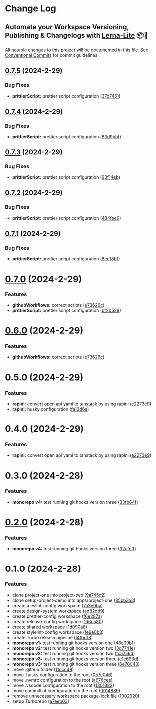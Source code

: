 # Change Log

## Automate your Workspace Versioning, Publishing & Changelogs with [Lerna-Lite](https://github.com/lerna-lite/lerna-lite) 📦🚀

All notable changes to this project will be documented in this file.
See [Conventional Commits](https://conventionalcommits.org) for commit guidelines.

## [0.7.5](https://github.com/tom-57blocks/setup-monorepo-demo/compare/dashboard@0.7.4...dashboard@0.7.5) (2024-2-29)

### Bug Fixes

- **prittierScript:** prettier script configuration ([37d7451](https://github.com/tom-57blocks/setup-monorepo-demo/commit/37d74515f04d2738c785c40df202754d80b40227))

## [0.7.4](https://github.com/tom-57blocks/setup-monorepo-demo/compare/dashboard@0.7.3...dashboard@0.7.4) (2024-2-29)

### Bug Fixes

- **prittierScript:** prettier script configuration ([63d9bbf](https://github.com/tom-57blocks/setup-monorepo-demo/commit/63d9bbf29d3c81c126aa24bc7d82d7b3b7abec66))

## [0.7.3](https://github.com/tom-57blocks/setup-monorepo-demo/compare/dashboard@0.7.2...dashboard@0.7.3) (2024-2-29)

### Bug Fixes

- **prittierScript:** prettier script configuration ([93f14eb](https://github.com/tom-57blocks/setup-monorepo-demo/commit/93f14eb3d32a795dde3421f9ca885e1f32273184))

## [0.7.2](https://github.com/tom-57blocks/setup-monorepo-demo/compare/dashboard@0.7.1...dashboard@0.7.2) (2024-2-29)

### Bug Fixes

- **prittierScript:** prettier script configuration ([484fee9](https://github.com/tom-57blocks/setup-monorepo-demo/commit/484fee919732fd653395cdff3726897f1976936e))

## [0.7.1](https://github.com/tom-57blocks/setup-monorepo-demo/compare/dashboard@0.7.0...dashboard@0.7.1) (2024-2-29)

### Bug Fixes

- **prittierScript:** prettier script configuration ([8cdf8b1](https://github.com/tom-57blocks/setup-monorepo-demo/commit/8cdf8b11628077c567f5b7db3f2bb0562f4c992b))

# [0.7.0](https://github.com/tom-57blocks/setup-monorepo-demo/compare/dashboard@0.5.0...dashboard@0.7.0) (2024-2-29)

### Features

- **githubWorkflows:** correct scripts ([e73626c](https://github.com/tom-57blocks/setup-monorepo-demo/commit/e73626c34e16cb0f4e06fb94819956ddd446d4cf))
- **prittierScript:** prettier script configuration ([bf20529](https://github.com/tom-57blocks/setup-monorepo-demo/commit/bf2052939d4ce388b3685dbd5241b90e66e8231d))

# [0.6.0](https://github.com/tom-57blocks/setup-monorepo-demo/compare/dashboard@0.5.0...dashboard@0.6.0) (2024-2-29)

### Features

- **githubWorkflows:** correct scripts ([e73626c](https://github.com/tom-57blocks/setup-monorepo-demo/commit/e73626c34e16cb0f4e06fb94819956ddd446d4cf))

# 0.5.0 (2024-2-29)

### Features

- **rapini:** convert open api yaml to tanstack by using rapini ([e2273e9](https://github.com/tom-57blocks/setup-monorepo-demo/commit/e2273e92a84bba3eae4cbcd31863b4a426afbde0))
- **rapini:** husky configuration ([fa13d6a](https://github.com/tom-57blocks/setup-monorepo-demo/commit/fa13d6a38c2544c6d23d8ef74825cd8d87208d15))

# 0.4.0 (2024-2-29)

### Features

- **rapini:** convert open api yaml to tanstack by using rapini ([e2273e9](https://github.com/tom-57blocks/setup-monorepo-demo/commit/e2273e92a84bba3eae4cbcd31863b4a426afbde0))

# 0.3.0 (2024-2-28)

### Features

- **monorepo v4:** test running git hooks version three ([33fb64f](https://github.com/tom-57blocks/setup-monorepo-demo/commit/33fb64f56867bac40eb3defdcbc122c8b7911d5e))

# [0.2.0](https://github.com/tom-57blocks/setup-monorepo-demo/compare/project-one@0.1.0...project-one@0.2.0) (2024-2-28)

### Features

- **monorepo v4:** test running git hooks version three ([32cfcff](https://github.com/tom-57blocks/setup-monorepo-demo/commit/32cfcff7c896934b918fbd6ec30385b00d23963d))

# 0.1.0 (2024-2-28)

### Features

- clone project-one into project-two ([9a745d2](https://github.com/tom-57blocks/setup-monorepo-demo/commit/9a745d2b4c6dc7cd984059400398c3b1cb3c8b3e))
- clone setup-project-demo into apps/project-one ([85bb3a3](https://github.com/tom-57blocks/setup-monorepo-demo/commit/85bb3a323fc2bc920439b67d92b3836d9272b869))
- create a eslint-config workspace ([7a3e0ba](https://github.com/tom-57blocks/setup-monorepo-demo/commit/7a3e0bade50f5f12ed75e12666ecc5b1946d810e))
- create design-system workspace ([ad82dd9](https://github.com/tom-57blocks/setup-monorepo-demo/commit/ad82dd9cfe380601246442b553bbfc9f477c7c0b))
- create prettier-config workspace ([f6e287a](https://github.com/tom-57blocks/setup-monorepo-demo/commit/f6e287a2d9904b0494ea25fb5a7b22c6dbe04cab))
- create release-config workspace ([1d6c580](https://github.com/tom-57blocks/setup-monorepo-demo/commit/1d6c580647c39a168aba181a4f6168e8d4fec93e))
- create shared workspace ([1d090a8](https://github.com/tom-57blocks/setup-monorepo-demo/commit/1d090a85b4086f5a5dd9a987cc83414e5e4b775f))
- create stylelint-config workspace ([fe9e0b3](https://github.com/tom-57blocks/setup-monorepo-demo/commit/fe9e0b38d58fc84ae786fbd525baa0304809cfb0))
- create Turbo release pipeline ([f4fbd18](https://github.com/tom-57blocks/setup-monorepo-demo/commit/f4fbd1804e3abdafa91cefcfc8b89797284df60a))
- **monorepo v1:** test running git hooks version one ([46c09b1](https://github.com/tom-57blocks/setup-monorepo-demo/commit/46c09b19f392dbd42ca3471a13dcf69ca6a11ea0))
- **monorepo v2:** test running git hooks version two ([3d7741e](https://github.com/tom-57blocks/setup-monorepo-demo/commit/3d7741e32e791da0382f3541f22c241fd6fad88e))
- **monorepo v2:** test running git hooks version two ([fc5756d](https://github.com/tom-57blocks/setup-monorepo-demo/commit/fc5756d4dde460e303de865c01d67ac8f79acf8a))
- **monorepo v3:** test running git hooks version three ([e1c693d](https://github.com/tom-57blocks/setup-monorepo-demo/commit/e1c693dd03a5749ae8df9f6081162795f41f5e24))
- **monorepo v3:** test running git hooks version three ([6e70043](https://github.com/tom-57blocks/setup-monorepo-demo/commit/6e70043ce498c12708769f270533333d1dbb4f52))
- move .github folder ([11dcc49](https://github.com/tom-57blocks/setup-monorepo-demo/commit/11dcc49c1d9358db3a10cbc8939b981b9ebba4dc))
- move .husky configuration to the root ([057c046](https://github.com/tom-57blocks/setup-monorepo-demo/commit/057c0461958fe983dba3a08a40eafa374e54b91d))
- move .nvmrc configuration to the root ([a676cee](https://github.com/tom-57blocks/setup-monorepo-demo/commit/a676cee7eb3981a403a4af0a8251f188b4e38a02))
- move .vscode configuration to the root ([1301882](https://github.com/tom-57blocks/setup-monorepo-demo/commit/1301882cffb146985199def338bde9a7b7748270))
- move commitlint configuration to the root ([0014889](https://github.com/tom-57blocks/setup-monorepo-demo/commit/00148892855ba7b73d1f95774349ce2d8b4393a8))
- remove unnecessary workspace package-lock file ([1002920](https://github.com/tom-57blocks/setup-monorepo-demo/commit/1002920d21bef2b2df262b3e788bea78c87facd1))
- setup Turborepo ([e7eeb03](https://github.com/tom-57blocks/setup-monorepo-demo/commit/e7eeb036141efb292680ccda1c58626a76bfb757))
